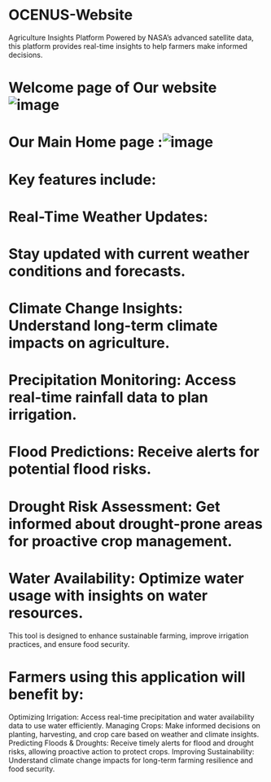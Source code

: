# OCENUS-Website
Agriculture Insights Platform
Powered by NASA’s advanced satellite data, this platform provides real-time insights to help farmers make informed decisions. 
# Welcome page of Our website![image](https://github.com/user-attachments/assets/81d3f459-5c60-4f19-aaa0-29fc17a99cc6)
# Our Main Home page :![image](https://github.com/user-attachments/assets/3c84fd52-5c57-4f95-9c8b-4ca19c990422)

# Key features include:

# Real-Time Weather Updates: <br>
# Stay updated with current weather conditions and forecasts.
# Climate Change Insights: Understand long-term climate impacts on agriculture.
# Precipitation Monitoring: Access real-time rainfall data to plan irrigation.
# Flood Predictions: Receive alerts for potential flood risks.
# Drought Risk Assessment: Get informed about drought-prone areas for proactive crop management.
# Water Availability: Optimize water usage with insights on water resources. <br>
 This tool is designed to enhance sustainable farming, improve irrigation practices, and ensure food security. <br>

# Farmers using this application will benefit by:

Optimizing Irrigation: Access real-time precipitation and water availability data to use water efficiently.
Managing Crops: Make informed decisions on planting, harvesting, and crop care based on weather and climate insights.
Predicting Floods & Droughts: Receive timely alerts for flood and drought risks, allowing proactive action to protect crops.
Improving Sustainability: Understand climate change impacts for long-term farming resilience and food security.



